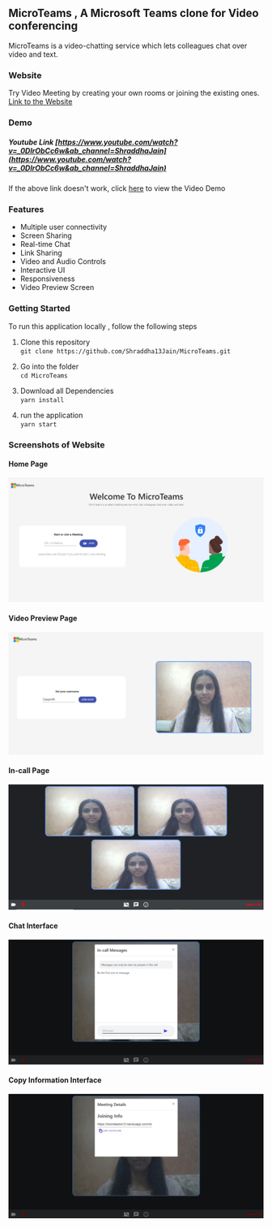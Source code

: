 ## MicroTeams , A Microsoft Teams clone for Video conferencing
MicroTeams is a video-chatting service which lets colleagues chat over video and text.  

### Website
 Try Video Meeting by creating your own rooms or joining the existing ones.  
  [Link to the Website](https://microteams13.herokuapp.com/)  

### Demo 
##### Youtube Link [https://www.youtube.com/watch?v=_0DlrObCc6w&ab_channel=ShraddhaJain](https://www.youtube.com/watch?v=_0DlrObCc6w&ab_channel=ShraddhaJain)
If the above link doesn't work, click [here](https://drive.google.com/file/d/1tIYTXiMTbes1z1L04Un-G6Cztj4PnBR0/view?usp=sharing) to view the Video Demo

### Features
- Multiple user connectivity
- Screen Sharing
- Real-time Chat
- Link Sharing
- Video and Audio Controls
- Interactive UI
- Responsiveness
- Video Preview Screen

### Getting Started
To run this application locally , follow the following steps 

1. Clone this repository  
  ` git clone https://github.com/Shraddha13Jain/MicroTeams.git `

2. Go into the folder  
   ` cd MicroTeams `

3. Download all Dependencies  
   ` yarn install `

4. run the application   
  ` yarn start `
                        

### Screenshots of Website
#### Home Page
<img src="/images/home.jpeg"/>

#### Video Preview Page
<img src="/images/videoPreview.jpeg"/>

#### In-call Page
<img src="/images/inCall.jpeg"/>

#### Chat Interface
<img src="/images/chat.jpeg"/>

#### Copy Information Interface
<img src="/images/meetingDetails.jpeg"/>